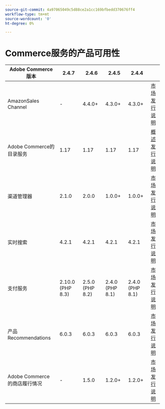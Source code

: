 ```yaml
---
source-git-commit: 4a97065049c5d88ce2a1cc169bfbedd370676ff4
workflow-type: tm+mt
source-wordcount: '0'
ht-degree: 0%

---
```

# Commerce服务的产品可用性


<table style="table-layout:auto">
  <thead>
    <tr>
      <th>Adobe Commerce版本</th>
      <th>2.4.7</th>
      <th>2.4.6</th>
      <th>2.4.5</th>
      <th>2.4.4</th>
      <th></th>
    </tr>
  </thead>
  <tbody>
      <tr>
          <td>AmazonSales Channel</td>
          <td>-</td>
          <td>4.4.0+</td>
          <td>4.3.0+</td>
          <td>4.3.0+</td>
          <td>
              <a href="https://commercemarketplace.adobe.com/magento-module-amazon.html">市场</a><br/>
              <a href="https://experienceleague.adobe.com/docs/commerce-channels/amazon/release-notes.html">发行说明</a><br/>
          </td>
      </tr>
      <tr>
          <td>Adobe Commerce的目录服务</td>
          <td>1.17</td>
          <td>1.17</td>
          <td>1.17</td>
          <td>1.17</td>
          <td>
              <a href="https://experienceleague.adobe.com/docs/commerce-merchant-services/catalog-service/guide-overview.html">概述</a><br/>
              <a href="https://experienceleague.adobe.com/docs/commerce-merchant-services/catalog-service/release-notes.html">发行说明</a><br/>
          </td>
      </tr>
      <tr>
          <td>渠道管理器</td>
          <td>2.1.0</td>
          <td>2.0.0</td>
          <td>1.0.0+</td>
          <td>1.0.0+</td>
          <td>
              <a href="https://commercemarketplace.adobe.com/magento-channel-manager.html">市场</a><br/>
              <a href="https://experienceleague.adobe.com/docs/commerce-channels/channel-manager/release-notes.html">发行说明</a><br/>
          </td>
      </tr>
      <tr>
          <td>实时搜索</td>
          <td>4.2.1</td>
          <td>4.2.1</td>
          <td>4.2.1</td>
          <td>4.2.1</td>
          <td>
              <a href="https://commercemarketplace.adobe.com/magento-live-search.html">市场</a><br/>
              <a href="https://experienceleague.adobe.com/docs/commerce-merchant-services/live-search/release-notes.html">发行说明</a><br/>
          </td>
      </tr>
      <tr>
          <td>支付服务</td>
          <td>2.10.0 (PHP 8.3)</td>
          <td>2.5.0 (PHP 8.2)</td>
          <td>2.4.0 (PHP 8.1)</td>
          <td>2.4.0 (PHP 8.1)</td>
          <td>
              <a href="https://commercemarketplace.adobe.com/magento-payment-services.html">市场</a><br/>
              <a href="https://experienceleague.adobe.com/docs/commerce-merchant-services/payment-services/release-notes.html">发行说明</a><br/>
          </td>
      </tr>
      <tr>
          <td>产品Recommendations</td>
          <td>6.0.3</td>
          <td>6.0.3</td>
          <td>6.0.3</td>
          <td>6.0.3</td>
          <td>
              <a href="https://commercemarketplace.adobe.com/magento-product-recommendations.html">市场</a><br/>
              <a href="https://experienceleague.adobe.com/docs/commerce-merchant-services/product-recommendations/release-notes.html">发行说明</a><br/>
          </td>
      </tr>
      <tr>
          <td>Adobe Commerce 的商店履行情况</td>
          <td>-</td>
          <td>1.5.0</td>
          <td>1.2.0+</td>
          <td>1.2.0+</td>
          <td>
              <a href="https://commercemarketplace.adobe.com/store-fulfillment-magento-walmart.html">市场</a><br/>
              <a href="https://experienceleague.adobe.com/docs/commerce-merchant-services/store-fulfillment/release-notes.html">发行说明</a><br/>
          </td>
      </tr>
  </tbody>
</table>

